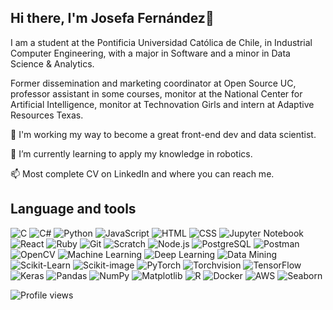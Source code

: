 ## Hi there, I'm Josefa Fernández👋

I am a student at the Pontificia Universidad Católica de Chile, in Industrial Computer Engineering, with a major in Software and a minor in Data Science & Analytics.

Former dissemination and marketing coordinator at Open Source UC, professor assistant in some courses, monitor at the National Center for Artificial Intelligence, monitor at Technovation Girls and intern at Adaptive Resources Texas.

🔭 I'm working my way to become a great front-end dev and data scientist.

🌱 I’m currently learning to apply my knowledge in robotics.

📫 Most complete CV on LinkedIn and where you can reach me.

## Language and tools


![C](https://img.shields.io/badge/C-00599C?style=for-the-badge&logo=c&logoColor=white)
![C#](https://img.shields.io/badge/C%23-239120?style=for-the-badge&logo=c-sharp&logoColor=white)
![Python](https://img.shields.io/badge/Python-3776AB?style=for-the-badge&logo=python&logoColor=white)
![JavaScript](https://img.shields.io/badge/JavaScript-F7DF1E?style=for-the-badge&logo=javascript&logoColor=black)
![HTML](https://img.shields.io/badge/HTML5-E34F26?style=for-the-badge&logo=html5&logoColor=white)
![CSS](https://img.shields.io/badge/CSS3-1572B6?style=for-the-badge&logo=css3&logoColor=white)
![Jupyter Notebook](https://img.shields.io/badge/Jupyter_Notebook-F37626?style=for-the-badge&logo=jupyter&logoColor=white)
![React](https://img.shields.io/badge/React-61DAFB?style=for-the-badge&logo=react&logoColor=black)
![Ruby](https://img.shields.io/badge/Ruby-CC342D?style=for-the-badge&logo=ruby&logoColor=white)
![Git](https://img.shields.io/badge/Git-F05032?style=for-the-badge&logo=git&logoColor=white)
![Scratch](https://img.shields.io/badge/Scratch-4D97FF?style=for-the-badge&logo=scratch&logoColor=white)
![Node.js](https://img.shields.io/badge/Node.js-339933?style=for-the-badge&logo=nodedotjs&logoColor=white)
![PostgreSQL](https://img.shields.io/badge/PostgreSQL-336791?style=for-the-badge&logo=postgresql&logoColor=white)
![Postman](https://img.shields.io/badge/Postman-FF6C37?style=for-the-badge&logo=postman&logoColor=white)
![OpenCV](https://img.shields.io/badge/OpenCV-5C3EE8?style=for-the-badge&logo=opencv&logoColor=white)
![Machine Learning](https://img.shields.io/badge/Machine_Learning-FF6F00?style=for-the-badge)
![Deep Learning](https://img.shields.io/badge/Deep%20Learning-FF6F00?style=for-the-badge&logo=deeplearning&logoColor=white)
![Data Mining](https://img.shields.io/badge/Data%20Mining-FF5722?style=for-the-badge&logo=databricks&logoColor=white)
![Scikit-Learn](https://img.shields.io/badge/Scikit--Learn-F7931E?style=for-the-badge&logo=scikit-learn&logoColor=white)
![Scikit-image](https://img.shields.io/badge/scikit--image-0D528B?style=for-the-badge&logo=scikit-image&logoColor=white)
![PyTorch](https://img.shields.io/badge/PyTorch-EE4C2C?style=for-the-badge&logo=pytorch&logoColor=white)
![Torchvision](https://img.shields.io/badge/torchvision-EE4C2C?style=for-the-badge&logo=pytorch&logoColor=white)
![TensorFlow](https://img.shields.io/badge/TensorFlow-FF6F00?style=for-the-badge&logo=tensorflow&logoColor=white)
![Keras](https://img.shields.io/badge/Keras-FF6F00?style=for-the-badge&logo=keras&logoColor=white)
![Pandas](https://img.shields.io/badge/Pandas-150458?style=for-the-badge&logo=pandas&logoColor=white)
![NumPy](https://img.shields.io/badge/NumPy-013243?style=for-the-badge&logo=numpy&logoColor=white)
![Matplotlib](https://img.shields.io/badge/Matplotlib-000000?style=for-the-badge&logo=matplotlib&logoColor=white)
![R](https://img.shields.io/badge/R-276DC3?style=for-the-badge&logo=r&logoColor=white)
![Docker](https://img.shields.io/badge/Docker-2496ED?style=for-the-badge&logo=docker&logoColor=white)
![AWS](https://img.shields.io/badge/AWS-232F3E?style=for-the-badge&logo=amazonaws&logoColor=white)
![Seaborn](https://img.shields.io/badge/Seaborn-4F79C4?style=for-the-badge&logo=seaborn&logoColor=white)

![Profile views](https://komarev.com/ghpvc/?username=J0SEF4&label=Profile%20views&color=00008B&labelColor=000000&style=flat-square)
<!--
See my website for more details.
💬 Feel free to contact me if you're looking to collaborate on something!

- 🔭 I’m currently working on ...
- 🌱 I’m currently learning ...
- 👯 I’m looking to collaborate on ...
- 🤔 I’m looking for help with ...
- 💬 Ask me about ...
- 📫 How to reach me: ...
- 😄 Pronouns: ...
- ⚡ Fun fact: ...
-->
